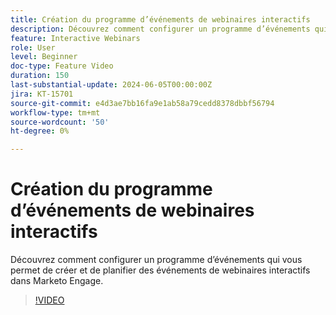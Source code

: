 ```yaml
---
title: Création du programme d’événements de webinaires interactifs
description: Découvrez comment configurer un programme d’événements qui vous permet de créer et de planifier des événements de webinaires interactifs dans Marketo Engage.
feature: Interactive Webinars
role: User
level: Beginner
doc-type: Feature Video
duration: 150
last-substantial-update: 2024-06-05T00:00:00Z
jira: KT-15701
source-git-commit: e4d3ae7bb16fa9e1ab58a79cedd8378dbbf56794
workflow-type: tm+mt
source-wordcount: '50'
ht-degree: 0%

---
```



# Création du programme d’événements de webinaires interactifs

Découvrez comment configurer un programme d’événements qui vous permet de créer et de planifier des événements de webinaires interactifs dans Marketo Engage.

>[!VIDEO](https://video.tv.adobe.com/v/3429639/?learn=on)
